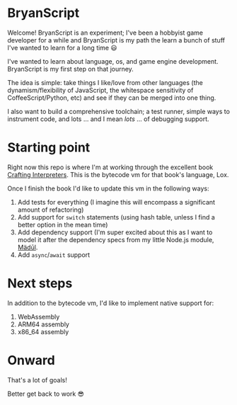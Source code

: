 # BryanScript
Welcome! BryanScript is an experiment; I've been a hobbyist game developer for a while and BryanScript is my path the learn a bunch of stuff I've wanted to learn for a long time 😃

I've wanted to learn about language, os, and game engine development. BryanScript is my first step on that journey.

The idea is simple: take things I like/love from other languages (the dynamism/flexibility of JavaScript, the whitespace sensitivity of CoffeeScript/Python, etc) and see if they can be merged into one thing.

I also want to build a comprehensive toolchain; a test runner, simple ways to instrument code, and lots ... and I mean *lots* ... of debugging support.

# Starting point

Right now this repo is where I'm at working through the excellent book [Crafting Interpreters](http://craftinginterpreters.com). This is the bytecode vm for that book's language, Lox.

Once I finish the book I'd like to update this vm in the following ways:

1. Add tests for everything (I imagine this will encompass a significant amount of refactoring)
2. Add support for `switch` statements (using hash table, unless I find a better option in the mean time)
3. Add dependency support (I'm super excited about this as I want to model it after the dependency specs from my little Node.js module, [Mädūl](https://github.com/bsgbryan/madul).
4. Add `async`/`await` support

# Next steps

In addition to the bytecode vm, I'd like to implement native support for:

1. WebAssembly
2. ARM64 assembly
3. x86_64 assembly

# Onward

That's a lot of goals!

Better get back to work 😎
